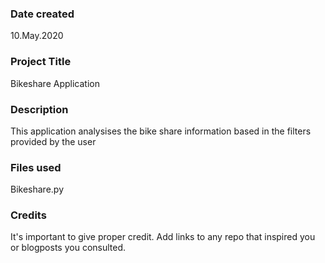 ### Date created
10.May.2020

### Project Title
Bikeshare Application

### Description
This application analysises the bike share information based in the filters
provided by the user

### Files used
Bikeshare.py

### Credits
It's important to give proper credit. Add links to any repo that inspired you or blogposts you consulted.

